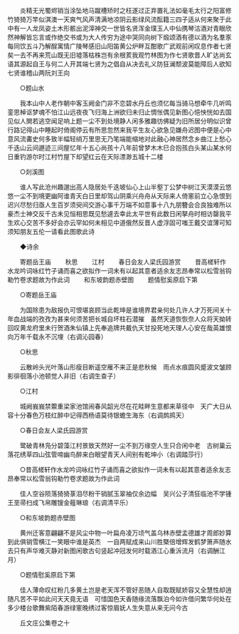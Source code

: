 <!-- { "loadSidebar": true } -->
　　炎精无光蜀烬销当涂坠地马蹴槽矫时之枉遂过正弃置礼法如毫毛太行之阳富修竹猗猗万竿似淇澳一天爽气风声清满地凉阴云影绿风流酝籍三四子适从何来聚于此中有一人龙凤姿土木形骸出泥滓神交一世皆名贤浑金璞玉人中仙携琴沽酒对青眼欣然神解皆忘言或作绝交书或为大人传穷为途中哭同向树下煅颂酒有德以酒为名羣豕每同饮五斗乃解酲寓情广陵琴感旧山阳笛黄公炉畔互酣歌广武观前闲叹息作者七贤矣一去不再来荒山既无旧墟落枯株岂有余根荄我观竹林图为作七贤歌晋人旷达尚玄语其源起自王与何二人开其端七贤为之倡自从决去礼义防狂澜颓波莫能障后人欲知七贤谁稽山两阮刘王向 

　　○题山水 

　　我本山中人老作朝中客玉阙金门非不恋碧水丹丘也须忆每当骑马想牵牛几听鸣銮思棹讴梦魂不怕江山远夜夜飞归海上洲欲归未归止惆怅偶见新图心悒怏恍如去国见似人閴若逃空闻足响上题一尘不到处境静人闲多雅趣彷佛疑为旧所居分明似识曾行路记得山中睡起时倚阁停云有所思忽然来我平生友心欲急见嫌舟迟图中便是心中意风流畵史何多致半幅轻绡万里思无乃笔端能缩地对此融心神居然念乡曲江上愁心千迭山云间遯迹三间屋忆年十五心尚孩十八年前曾梦木木巳合抱孩白头某山某水何日重钓游尔时江村竹屋下却望红云在天际漂渺五城十二楼 

　　○剡溪图 

　　谁人写此沧州趣邈出高人隐居处千迭坡仙心上山半壑丁公梦中树江天漠漠云悠悠一尘不到境更幽阿谁青天白日里却驾山阴乘兴舟舟从天际来人倚窻前立心急恨到迟兴尽愁归亟人生百岁须臾间交游心事千万端不如意事十八九朋簪会合良独难所以豪杰士神交反千古未见恒相思既见愁遽去幸此太平世有此数日闲拏舟时相访罄我平生欢心交苦不多好会亦云罕如何未相见中道俄然反晋人虚浮固可嗤王戴交谊薄可知须知朋友五伦一请看此图歌此诗 

　　◆诗余 

　　寄题岳王庙 
　　秋思 
　　江村 
　　春日会友人梁氏园游赏 
　　昔高槎轩作水龙吟词咏红竹子诵而喜之欲拟作一词未有以起其意者适余友志昂奉常以松雪翁钩勒竹卷求题故为作此词 
　　和东坡韵题赤壁图 
　　题情慰奚原启下第 

　　○寄题岳王庙 

　　为国除患为敌报仇可恨堪哀顾当此乾坤是谁境界君亲何处几许人才万死间关十年血战端的孜孜为甚来何须苦把长城自坏柱石潜摧　虽然天道恢恢奈人众将天拗转回叹黄龙府里未行贺酒朱仙镇上先奉追牌共戴仇天甘投死地天理人心安在哉英雄恨向万年千载永不沉埋（右调沁园春） 

　　○秋思 

　　云散岭头光叶落山形瘦目断遥空雁不来正是悲秋候　雨点水痕圆风蹙波文皱顾影徘徊落小池顿觉人非旧（右调生查子） 

　　○江村 

　　城阙峩峩禁籞重梁家池馆闹春风韶光尽在花畦畔生意都来草径中　天广大日从容十分春色万枝红醉中记得西杨语莫待银蟾生海东（右调鹧鸪天） 

　　○春日会友人梁氏园游赏 

　　鹭破青林凫分碧藻江村景致天然好一尘不到万缘空人生只合闲中老　古树巢云落花绣草四山弦管啼幽鸟醉来白眼望青天人间别有乾坤小（右调踏莎行） 

　　○昔高槎轩作水龙吟词咏红竹子诵而喜之欲拟作一词未有以起其意者适余友志昂奉常以松雪翁钩勒竹卷求题故为作此词 

　　佳人空谷陨落猗猗菉泪尽粉干销腻玉翠袖仅余边幅　吴兴公子清狂临池不学锺王垩帚扫成飞帛雕锼金薤琳琅（右调清平乐） 

　　○和东坡韵题赤壁图 

　　黄州迁客意翩翩不是风尘中物一叶扁舟凌万顷气盖乌林赤壁孟德雄才周郎妙算到此俱销雪横江一笑眼中谁是英杰　一自两赋成来山川胜槩倍增辉发鹤梦箫声随水去只有声华难灭静对新图闲歌古句竖起冲冠发何时载酒江心重泝流月（右调酬江月） 

　　○题情慰奚原启下第 

　　佳人薄命叹红粉几多黄土岂是老天浑不管好恶随人自取既赋娇容又全慧性却逍随凡苦不平如此问天天竟无语　可惜国色天香随缘流落飘泊今如许借问繁华何处在多少楼台歌舞紫陌春游绿窻晚绣过客惊眉妩人生失意从来无问今古 

　　丘文庄公集卷之十 
